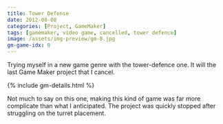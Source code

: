 ```yaml
---
title: Tower Defense
date: 2012-08-08
categories: [Project, GameMaker]
tags: [gamemaker, video game, cancelled, tower defence]
image: /assets/img-preview/gm-8.jpg
gm-game-idx: 8
---
```


Trying myself in a new game genre with the tower-defence one.
It will the last Game Maker project that I cancel.

{% include gm-details.html %}

Not much to say on this one, making this kind of game was far more complicate than
what I anticipated. 
The project was quickly stopped after struggling on the turret placement.
